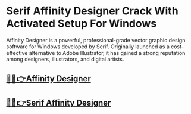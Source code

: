 # Serif Affinity Designer Crack With Activated Setup For Windows 



Affinity Designer is a powerful, professional-grade vector graphic design software for Windows developed by Serif. Originally launched as a cost-effective alternative to Adobe Illustrator, it has gained a strong reputation among designers, illustrators, and digital artists.


## [🚀🎉👉Affinity Designer](https://alipc.pro/dl/)

## [🚀🎉👉Serif Affinity Designer](https://alipc.pro/dl/)


